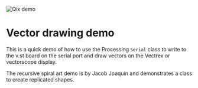 ![Qix demo](https://c2.staticflickr.com/6/5733/22887277280_fdbe3bba10_z.jpg)
# Vector drawing demo

This is a quick demo of how to use the Processing `Serial` class to
write to the v.st board on the serial port and draw vectors on the
Vectrex or vectorscope display.

The recursive spiral art demo is by Jacob Joaquin and
demonstrates a class to create replicated shapes.
